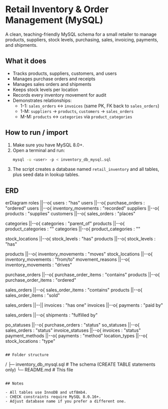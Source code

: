 # Retail Inventory & Order Management (MySQL)

A clean, teaching-friendly MySQL schema for a small retailer to manage products, suppliers, stock levels, purchasing, sales, invoicing, payments, and shipments.

## What it does

- Tracks products, suppliers, customers, and users
- Manages purchase orders and receipts
- Manages sales orders and shipments
- Keeps stock levels per location
- Records every inventory movement for audit
- Demonstrates relationships:
  - 1-1: `sales_orders` ↔ `invoices` (same PK, FK back to `sales_orders`)
  - 1-M: `suppliers` → `products`, `customers` → `sales_orders`
  - M-M: `products` ↔ `categories` via `product_categories`

## How to run / import

1. Make sure you have MySQL 8.0+.
2. Open a terminal and run:
   ```sh
   mysql -u <user> -p < inventory_db_mysql.sql
   ```
3. The script creates a database named `retail_inventory` and all tables, plus seed data in lookup tables.

## ERD


erDiagram
  roles ||--o{ users : "has"
  users ||--o{ purchase_orders : "ordered"
  users ||--o{ inventory_movements : "recorded"
  suppliers ||--o{ products : "supplies"
  customers ||--o{ sales_orders : "places"

  categories ||--o{ categories : "parent_of"
  products ||--o{ product_categories : ""
  categories ||--o{ product_categories : ""

  stock_locations ||--o{ stock_levels : "has"
  products ||--o{ stock_levels : "has"

  products ||--o{ inventory_movements : "moves"
  stock_locations ||--o{ inventory_movements : "from/to"
  movement_reasons ||--o{ inventory_movements : "drives"

  purchase_orders ||--o{ purchase_order_items : "contains"
  products ||--o{ purchase_order_items : "ordered"

  sales_orders ||--o{ sales_order_items : "contains"
  products ||--o{ sales_order_items : "sold"

  sales_orders ||--|| invoices : "has one"
  invoices ||--o{ payments : "paid by"

  sales_orders ||--o{ shipments : "fulfilled by"

  po_statuses ||--o{ purchase_orders : "status"
  so_statuses ||--o{ sales_orders : "status"
  invoice_statuses ||--o{ invoices : "status"
  payment_methods ||--o{ payments : "method"
  location_types ||--o{ stock_locations : "type"
```

## Folder structure

```
/
├─ inventory_db_mysql.sql   # The schema (CREATE TABLE statements only)
└─ README.md                # This file
```

## Notes

- All tables use InnoDB and utf8mb4.
- CHECK constraints require MySQL 8.0.16+.
- Adjust database name if you prefer a different one.
```

